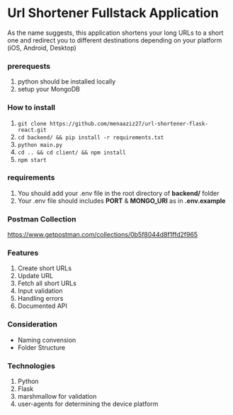 # Url Shortener Fullstack Application

As the name suggests, this application shortens your long URLs to a short one and redirect you to different destinations depending on your platform (iOS, Android, Desktop)

### prerequests

1. python should be installed locally
2. setup your MongoDB

### How to install

1. `git clone https://github.com/menaaziz27/url-shortener-flask-react.git`
2. `cd backend/ && pip install -r requirements.txt`
3. `python main.py`
4. `cd .. && cd client/ && npm install`
5. `npm start`

### requirements

1. You should add your .env file in the root directory of **backend/** folder
2. Your .env file should includes **PORT** & **MONGO_URI** as in **.env.example**

### Postman Collection

[<https://www.getpostman.com/collections/0b5f8044d8f1ffd2f965>](https://www.getpostman.com/collections/0b5f8044d8f1ffd2f965)

### Features

1. Create short URLs
2. Update URL
3. Fetch all short URLs
4. Input validation
5. Handling errors
6. Documented API

### Consideration

- Naming convension
- Folder Structure

### Technologies

1. Python
2. Flask
3. marshmallow for validation
4. user-agents for determining the device platform
